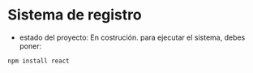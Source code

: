 <h1>Sistema de registro</h1>

- estado del proyecto: En costrución.
para ejecutar el sistema, debes poner:


```npm install react```
